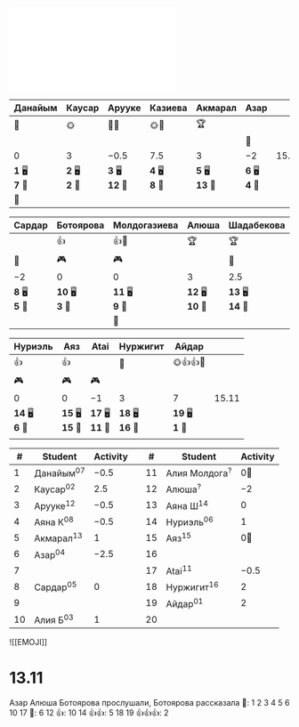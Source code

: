 ![EMOJILIST](EMOJILIST.md)

| Данайым               | Каусар                | Арууке                 | Казиева               | Акмарал                | Азар                  |       |
| --------------------- | --------------------- | ---------------------- | --------------------- | ---------------------- | --------------------- | ----- |
| 🏅️                   | 🌞                    | 🔔🏅️                  | 🌞🌈                  | 🏆                     | <br>                  |       |
|                       |                       |                        |                       |                        | 👺                    |       |
| $0$                   | $3$                   | $-0.5$                 | $7.5$                 | $3$                    | $-2$                  | 15.11 |
| **1** 🖥️<br>**7** 🏫 | **2** 🖥️<br>**2** 🏫 | **3** 🖥️<br>**12** 🏫 | **4** 🖥️<br>**8** 🏫 | **5** 🖥️<br>**13** 🏫 | **6** 🖥️<br>**4** 🏫 |       |
| 👻                    |                       |                        |                       |                        |                       |       |

| Сардар                | Ботоярова              | Молдогазиева           | Алюша                   | Шадабекова              |       |
| --------------------- | ---------------------- | ---------------------- | ----------------------- | ----------------------- | ----- |
|                       | 👍                     | 👍🏅️                  | 🏆                      | 🏆                      |       |
| 👺                    | 🎮                     | 🎮                     |                         | 🔔                      |       |
| $-2$                  | $0$                    | $0$                    | $3$                     | $2.5$                   | 15.11 |
| **8** 🖥️<br>**5** 🏫 | **10** 🖥️<br>**3** 🏫 | **11** 🖥️<br>**9** 🏫 | **12** 🖥️<br>**10** 🏫 | **13** 🖥️<br>**14** 🏫 |       |
|                       |                        | 👻                     |                         |                         |       |

| Нуриэль                | Аяз                     | Atai                    | Нуржигит                | Айдар                  |       |
| ---------------------- | ----------------------- | ----------------------- | ----------------------- | ---------------------- | ----- |
| 👍                     | 👍                      |                         | 💎                      | 🌞👍👍🏅️              |       |
| 🎮                     | 🎮                      | 🎮                      |                         |                        |       |
| $0$                    | $0$                     | $-1$                    | $3$                     | $7$                    | 15.11 |
| **14** 🖥️<br>**6** 🏫 | **15** 🖥️<br>**15** 🏫 | **17** 🖥️<br>**11** 🏫 | **18** 🖥️<br>**16** 🏫 | **19** 🖥️<br>**1** 🏫 |       |
|                        |                         |                         |                         |                        |       |

| #   | Student              | Activity |     | #   | Student                  | Activity |
| --- | -------------------- | -------- | --- | --- | ------------------------ | -------- |
| 1   | Данайым<sup>07</sup> | $-0.5$   |     | 11  | Алия Молдога<sup>?</sup> | $0$👻    |
| 2   | Каусар<sup>02</sup>  | $2.5$    |     | 12  | Алюша<sup>?</sup>        | $-2$     |
| 3   | Арууке<sup>12</sup>  | $-0.5$   |     | 13  | Аяна Ш<sup>14</sup>      | $0$      |
| 4   | Аяна К<sup>08</sup>  | $-0.5$   |     | 14  | Нуриэль<sup>06</sup>     | $1$      |
| 5   | Акмарал<sup>13</sup> | $1$      |     | 15  | Аяз<sup>15</sup>         | $0$👻    |
| 6   | Азар<sup>04</sup>    | $-2.5$   |     | 16  |                          |          |
| 7   |                      |          |     | 17  | Atai<sup>11</sup>        | $-0.5$   |
| 8   | Сардар<sup>05</sup>  | $0$      |     | 18  | Нуржигит<sup>16</sup>    | $2$      |
| 9   |                      |          |     | 19  | Айдар<sup>01</sup>       | $2$      |
| 10  | Алия Б<sup>03</sup>  | $1$      |     | 20  |                          |          |

![[EMOJI]]
# 13.11
Азар Алюша Ботоярова прослушали, Ботоярова рассказала
🔔: 1 2 3 4 5 6 10 17
👺: 6 12
👍: 10 14
👍👍: 5 18 19
👍👍👍: 2
